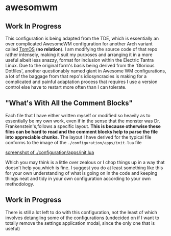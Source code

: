 # awesomwm

## Work In Progress

This configuration is being adapted from the TDE, which is essentially an over complicated AwesomeWM configuration for another Arch variant called [TomOS](https://tos.odex.be/) (**no relation**).
I am modifying the source code of that repo rather intensely, making it suit my purposes and arranging it in a more useful albeit less snazzy, format for inclusion within the Electric
Tantra Linux. Due to the original form's basis being derived from the 'Glorious Dotfiles', another questionably named giant in Awesome WM configurations, a lot of the baggage from that repo's
idiosyncracies is making for a complicated and painful adaptation process that requires I use a version control else have to restart more often than I can tolerate.

## "What's With All the Comment Blocks"

Each file that I have either written myself or modified so heavily as to essentially be my own work, even if in the sense that the monster was Dr. Frankenstein's,follows a specific layout. **This is because otherwise these files can be hard to read and the comment blocks help to parse the file into appreciable chunks**. The layout I have derived for the typical file conforms to the image of the `./configuration/apps/init.lua` file

[screenshot of ./configuration/apps/init.lua](electric-tantra/apps-lua.png)

Which you may think is a little over zealous or I chop things up in a way that doesn't help you,which is fine. I suggest you do at least something like this for your own understanding of what is going on in the code and keeping things neat and tidy in your own configuration according to your own methodology.

## Work in Progress

There is still a lot left to do with this configuration, not the least of which involves detangling some of the configurations (undecided on if I want to totally remove the settings application modal, since the only one that is useful)
